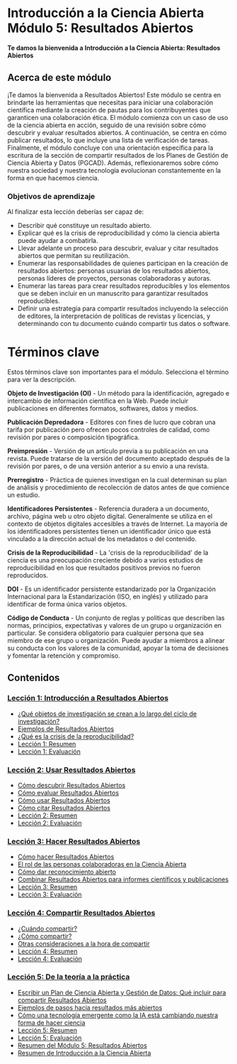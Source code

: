 # Introducción a la Ciencia Abierta Módulo 5: Resultados Abiertos

**Te damos la bienvenida a Introducción a la Ciencia Abierta: Resultados Abiertos**

## Acerca de este módulo

¡Te damos la bienvenida a Resultados Abiertos! Este módulo se centra en brindarte las herramientas que necesitas para iniciar una colaboración científica mediante la creación de pautas para los contribuyentes que garanticen una colaboración ética. El módulo comienza con un caso de uso de la ciencia abierta en acción, seguido de una revisión sobre cómo descubrir y evaluar resultados abiertos. A continuación, se centra en cómo publicar resultados, lo que incluye una lista de verificación de tareas. Finalmente, el módulo concluye con una orientación específica para la escritura de la sección de compartir resultados de los Planes de Gestión de Ciencia Abierta y Datos (PGCAD). Además, reflexionaremos sobre cómo nuestra sociedad y nuestra tecnología evolucionan constantemente en la forma en que hacemos ciencia.

### Objetivos de aprendizaje

Al finalizar esta lección deberías ser capaz de:

- Describir qué constituye un resultado abierto.
- Explicar qué es la crisis de reproducibilidad y cómo la ciencia abierta puede ayudar a combatirla.
- Llevar adelante un proceso para descubrir, evaluar y citar resultados abiertos que permitan su reutilización.
- Enumerar las responsabilidades de quienes participan en la creación de resultados abiertos: personas usuarias de los resultados abiertos, personas líderes de proyectos, personas colaboradoras y autoras.
- Enumerar las tareas para crear resultados reproducibles y los elementos que se deben incluir en un manuscrito para garantizar resultados reproducibles.
- Definir una estrategia para compartir resultados incluyendo la selección de editores, la interpretación de políticas de revistas y licencias, y determinando con tu documento cuándo compartir tus datos o software.

# Términos clave

Estos términos clave son importantes para el módulo. Selecciona el término para ver la descripción.

**Objeto de Investigación (OI)** - Un método para la identificación, agregado e intercambio de información científica en la Web. Puede incluir publicaciones en diferentes formatos, softwares, datos y medios.

**Publicación Depredadora** - Editores con fines de lucro que cobran una tarifa por publicación pero ofrecen pocos controles de calidad, como revisión por pares o composición tipográfica.

**Preimpresión** - Versión de un artículo previa a su publicación en una revista. Puede tratarse de la versión del documento aceptado después de la revisión por pares, o de una versión anterior a su envío a una revista.

**Prerregistro** - Práctica de quienes investigan en la cual determinan su plan de análisis y procedimiento de recolección de datos antes de que comience un estudio.

**Identificadores Persistentes** - Referencia duradera a un documento, archivo, página web u otro objeto digital. Generalmente se utiliza en el contexto de objetos digitales accesibles a través de Internet. La mayoría de los identificadores persistentes tienen un identificador único que está vinculado a la dirección actual de los metadatos o del contenido.

**Crisis de la Reproducibilidad** - La 'crisis de la reproducibilidad' de la ciencia es una preocupación creciente debido a varios estudios de reproducibilidad en los que resultados positivos previos no fueron reproducidos.

**DOI** - Es un identificador persistente estandarizado por la Organización Internacional para la Estandarización (ISO, en inglés) y utilizado para identificar de forma única varios objetos.

**Código de Conducta** - Un conjunto de reglas y políticas que describen las normas, principios, expectativas y valores de un grupo u organización en particular. Se considera obligatorio para cualquier persona que sea miembro de ese grupo u organización. Puede ayudar a miembros a alinear su conducta con los valores de la comunidad, apoyar la toma de decisiones y fomentar la retención y compromiso.

## Contenidos

### [Lección 1: Introducción a Resultados Abiertos](./Lesson_1)

- [¿Qué objetos de investigación se crean a lo largo del ciclo de investigación?](./Lesson_1#qu%C3%A9-objetos-de-investigaci%C3%B3n-se-crean-a-lo-largo-del-ciclo-de-investigaci%C3%B3n)
- [Ejemplos de Resultados Abiertos](./Lesson_1#ejemplos-de-resultados-abiertos)
- [¿Qué es la crisis de la reproducibilidad?](./Lesson_1#qu%C3%A9-es-la-crisis-de-la-reproducibilidad)
- [Lección 1: Resumen](./Lesson_1#lecci%C3%B3n-1-resumen)
- [Lección 1: Evaluación](./Lesson_1#lecci%C3%B3n-1-evaluaci%C3%B3n)

### [Lección 2: Usar Resultados Abiertos](./Lesson_2)

- [Cómo descubrir Resultados Abiertos](./Lesson_2#c%C3%B3mo-descubrir-resultados-abiertos)
- [Cómo evaluar Resultados Abiertos](./Lesson_2#c%C3%B3mo-evaluar-resultados-abiertos)
- [Cómo usar Resultados Abiertos](./Lesson_2#c%C3%B3mo-usar-resultados-abiertos)
- [Cómo citar Resultados Abiertos](./Lesson_2#c%C3%B3mo-citar-resultados-abiertos)
- [Lección 2: Resumen](./Lesson_2#lecci%C3%B3n-2-resumen)
- [Lección 2: Evaluación](./Lesson_2#lecci%C3%B3n-2-evaluaci%C3%B3n)

### [Lección 3: Hacer Resultados Abiertos](./Lesson_3)

- [Cómo hacer Resultados Abiertos](./Lesson_3#c%C3%B3mo-hacer-resultados-abiertos)
- [El rol de las personas colaboradoras en la Ciencia Abierta](./Lesson_3#el-rol-de-las-personas-colaboradoras-en-la-ciencia-abierta)
- [Cómo dar reconocimiento abierto](./Lesson_3#c%C3%B3mo-dar-reconocimiento-abierto)
- [Combinar Resultados Abiertos para informes científicos y publicaciones](./Lesson_3#combinar-resultados-abiertos-para-informes-cient%C3%ADficos-y-publicaciones)
- [Lección 3: Resumen](./Lesson_3#lecci%C3%B3n-3-resumen)
- [Lección 3: Evaluación](./Lesson_3#lecci%C3%B3n-3-evaluaci%C3%B3n)

### [Lección 4: Compartir Resultados Abiertos](./Lesson_4)

- [¿Cuándo compartir?](#cu%C3%A1ndo-compartir)
- [¿Cómo compartir?](#c%C3%B3mo-compartir)
- [Otras consideraciones a la hora de compartir](#otras-consideraciones-a-la-hora-de-compartir)
- [Lección 4: Resumen](#lecci%C3%B3n-4-resumen)
- [Lección 4: Evaluación](#lecci%C3%B3n-4-evaluaci%C3%B3n)

### [Lección 5: De la teoría a la práctica](./Lesson_5)

- [Escribir un Plan de Ciencia Abierta y Gestión de Datos: Qué incluir para compartir Resultados Abiertos](./Lesson_5#escribir-un-plan-de-ciencia-abierta-y-gesti%C3%B3n-de-datos-qu%C3%A9-incluir-para-compartir-resultados-abiertos)
- [Ejemplos de pasos hacia resultados más abiertos](./Lesson_5#ejemplos-de-pasos-hacia-resultados-m%C3%ADs-abiertos)
- [Cómo una tecnología emergente como la IA está cambiando nuestra forma de hacer ciencia](./Lesson_5#c%C3%B3mo-una-tecnolog%C3%ADa-emergente-como-la-ia-est%C3%A1-cambiando-nuestra-forma-de-hacer-ciencia)
- [Lección 5: Resumen](./Lesson_5#lecci%C3%B3n-4-resumen)
- [Lección 5: Evaluación](./Lesson_5#lecci%C3%B3n-4-evaluaci%C3%B3n)
- [Resumen del Módulo 5: Resultados Abiertos](./Lesson_5#resumen-del-m%C3%B3dulo-5-resultados-abiertos)
- [Resumen de Introducción a la Ciencia Abierta](./Lesson_5#resumen-de-introducci%C3%B3n-a-la-ciencia-abierta)
